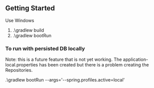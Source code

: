 ## Getting Started
Use Windows
1. .\gradlew build
2. .\gradlew bootRun

### To run with persisted DB locally
Note: this is a future feature that is not yet working.
The application-local.properties has been created but there is a problem creating the Repositories.

.\gradlew bootRun --args='--spring.profiles.active=local'